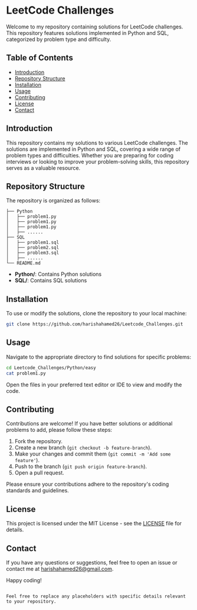 # LeetCode Challenges

Welcome to my repository containing solutions for LeetCode challenges. This repository features solutions implemented in Python and SQL, categorized by problem type and difficulty.

## Table of Contents

- [Introduction](#introduction)
- [Repository Structure](#repository-structure)
- [Installation](#installation)
- [Usage](#usage)
- [Contributing](#contributing)
- [License](#license)
- [Contact](#contact)

## Introduction

This repository contains my solutions to various LeetCode challenges. The solutions are implemented in Python and SQL, covering a wide range of problem types and difficulties. Whether you are preparing for coding interviews or looking to improve your problem-solving skills, this repository serves as a valuable resource.

## Repository Structure

The repository is organized as follows:

```plaintext
├── Python
│   ├── problem1.py
│   ├── problem1.py
│   ├── problem1.py
│   ├── ......
├── SQL
│   ├── problem1.sql
│   ├── problem2.sql
│   ├── problem3.sql
│   ├── ......
└── README.md
```

- **Python/**: Contains Python solutions
- **SQL/**: Contains SQL solutions 

## Installation

To use or modify the solutions, clone the repository to your local machine:

```bash
git clone https://github.com/harishahamed26/Leetcode_Challenges.git
```

## Usage

Navigate to the appropriate directory to find solutions for specific problems:

```bash
cd Leetcode_Challenges/Python/easy
cat problem1.py
```

Open the files in your preferred text editor or IDE to view and modify the code.

## Contributing

Contributions are welcome! If you have better solutions or additional problems to add, please follow these steps:

1. Fork the repository.
2. Create a new branch (`git checkout -b feature-branch`).
3. Make your changes and commit them (`git commit -m 'Add some feature'`).
4. Push to the branch (`git push origin feature-branch`).
5. Open a pull request.

Please ensure your contributions adhere to the repository's coding standards and guidelines.

## License

This project is licensed under the MIT License - see the [LICENSE](LICENSE) file for details.

## Contact

If you have any questions or suggestions, feel free to open an issue or contact me at [harishahamed26@gmail.com](mailto:harishahamed26@gmail.com).

Happy coding!
```

Feel free to replace any placeholders with specific details relevant to your repository.
